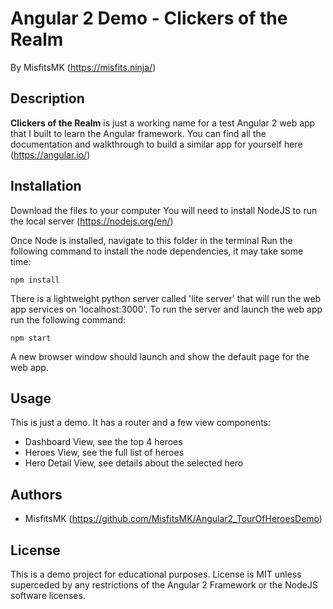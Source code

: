 # Angular 2 Demo - Clickers of the Realm
By MisfitsMK (https://misfits.ninja/)

## Description
**Clickers of the Realm** is just a working name for a test Angular 2 web app that I built to learn the Angular framework.  You can find all the documentation and walkthrough to build a similar app for yourself here (https://angular.io/)

## Installation
Download the files to your computer
You will need to install NodeJS to run the local server (https://nodejs.org/en/)

Once Node is installed, navigate to this folder in the terminal
Run the following command to install the node dependencies, it may take some time:

```console
npm install
```

There is a lightweight python server called 'lite server' that will run the web app services on 'localhost:3000'. To run the server and launch the web app run the following command:
```console
npm start
```
A new browser window should launch and show the default page for the web app.

## Usage

This is just a demo. It has a router and a few view components:
 
- Dashboard View, see the top 4 heroes
- Heroes View, see the full list of heroes
- Hero Detail View, see details about the selected hero


## Authors

* MisfitsMK (https://github.com/MisfitsMK/Angular2_TourOfHeroesDemo)



## License

This is a demo project for educational purposes. License is MIT unless superceded by any restrictions of the Angular 2 Framework or the NodeJS software licenses.